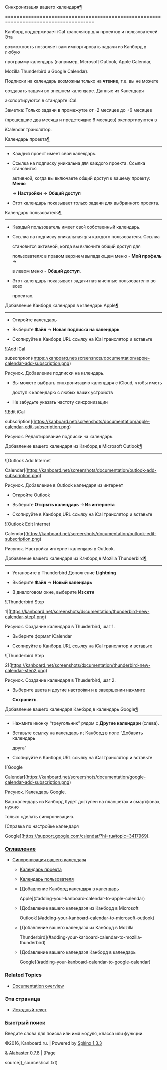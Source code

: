 Синхронизация вашего календаря[¶](#syncing-your-calendars "Ссылка на этот заголовок")

=====================================================================================



Канборд поддерживает iCal транслятор для проектов и пользователей. Эта

возможность позволяет вам импортировать задачи из Канборд в любую

программу календарь (например, Microsoft Outlook, Apple Calendar,

Mozilla Thunderbird и Google Calendar).



Подписки на календарь возможны только на **чтение**, т.е. вы не можете

создавать задачи во внешнем календаре. Данные из Календаря

экспортируются в стандарте iCal.



Заметка: Только задачи в промежутке от -2 месяцев до +6 месяцев

(прошедшие два месяца и предстоящие 6 месяцев) экспортируются в

iCalendar транслятор.



Календарь проекта[¶](#project-calendars "Ссылка на этот заголовок")

-------------------------------------------------------------------



-   Каждый проект имеет свой календарь.



-   Ссылка на подписку уникальна для каждого проекта. Ссылка становится

    активной, когда вы включаете общий доступ к вашему проекту: **Меню**

    -\> **Настройки** -\> **Общий доступ**



-   Этот календарь показывает только задачи для выбранного проекта.



Календарь пользователя[¶](#user-calendars "Ссылка на этот заголовок")

---------------------------------------------------------------------



-   Каждый пользователь имеет свой собственный календарь.



-   Ссылка на подписку уникальная для каждого пользователя. Ссылка

    становится активной, когда вы включите общий доступ для

    пользователя: в правом верхнем выпадающем меню - **Мой профиль** -\>

    в левом меню - **Общий доступ**.



-   Этот календарь показывает задачи назначенные пользователю во всех

    проектах.



Добавление Канборд календаря в календарь Apple[¶](#adding-your-kanboard-calendar-to-apple-calendar "Ссылка на этот заголовок")

------------------------------------------------------------------------------------------------------------------------------



-   Откройте календарь



-   Выберите **Файл** -\> **Новая подписка на календарь**



-   Скопируйте в Канборд URL ссылку на iCal транслятор и вставьте



![Add iCal

subscription](https://kanboard.net/screenshots/documentation/apple-calendar-add-subscription.png)



Рисунок. Добавление подписки на календарь.



-   Вы можете выбрать синхронизацию календаря с iCloud, чтобы иметь

    доступ к календарю с любых ваших устройств



-   Не забудьте указать частоту синхронизации



![Edit iCal

subscription](https://kanboard.net/screenshots/documentation/apple-calendar-edit-subscription.png)



Рисунок. Редактирование подписки на календарь.



Добавление вашего календаря из Канборд в Microsoft Outlook[¶](#adding-your-kanboard-calendar-to-microsoft-outlook "Ссылка на этот заголовок")

---------------------------------------------------------------------------------------------------------------------------------------------



![Outlook Add Internet

Calendar](https://kanboard.net/screenshots/documentation/outlook-add-subscription.png)



Рисунок. Добавление в Outlook календаря из интернет



-   Откройте Outlook



-   Выберите **Открыть календарь** -\> **Из интернета**



-   Скопируйте в Канборд URL ссылку на iCal транслятор и вставьте



![Outlook Edit Internet

Calendar](https://kanboard.net/screenshots/documentation/outlook-edit-subscription.png)



Рисунок. Настройка интернет календаря в Outlook.



Добавление вашего календаря из Канборд в Mozilla Thunderbird[¶](#adding-your-kanboard-calendar-to-mozilla-thunderbird "Ссылка на этот заголовок")

-------------------------------------------------------------------------------------------------------------------------------------------------



-   Установите в Thunderbird Дополнение **Lightning**



-   Выберите **Файл** -\> **Новый календарь**



-   В диалоговом окне, выберите **Из сети**



![Thunderbird Step

1](https://kanboard.net/screenshots/documentation/thunderbird-new-calendar-step1.png)



Рисунок. Создание календаря в Thunderbird, шаг 1.



-   Выберите формат iCalendar



-   Скопируйте в Канборд URL ссылку на iCal транслятор и вставьте



![Thunderbird Step

2](https://kanboard.net/screenshots/documentation/thunderbird-new-calendar-step2.png)



Рисунок. Создание календаря в Thunderbird, шаг 2.



-   Выберите цвета и другие настройки и в завершении нажмите

    **Сохранить**.



Добавление вашего календаря Канборд в календарь Google[¶](#adding-your-kanboard-calendar-to-google-calendar "Ссылка на этот заголовок")

---------------------------------------------------------------------------------------------------------------------------------------



-   Нажмите иконку “треугольник” рядом с **Другие календари** (слева).



-   Вставьте ссылку на календарь из Канборд в поле “Добавить календарь

    друга”



-   Скопируйте в Канборд URL ссылку на iCal транслятор и вставьте



![Google

Calendar](https://kanboard.net/screenshots/documentation/google-calendar-add-subscription.png)



Рисунок. Календарь Google.



Ваш календарь из Канборд будет доступен на планшетах и смартфонах, нужно

только сделать синхронизацию.



[Справка по настройке календаря

Google](https://support.google.com/calendar/?hl=ru#topic=3417969).



### [Оглавление](index.markdown)



-   [Синхронизация вашего календаря](#)

    -   [Календарь проекта](#project-calendars)

    -   [Календарь пользователя](#user-calendars)

    -   [Добавление Канборд календаря в календарь

        Apple](#adding-your-kanboard-calendar-to-apple-calendar)

    -   [Добавление вашего календаря из Канборд в Microsoft

        Outlook](#adding-your-kanboard-calendar-to-microsoft-outlook)

    -   [Добавление вашего календаря из Канборд в Mozilla

        Thunderbird](#adding-your-kanboard-calendar-to-mozilla-thunderbird)

    -   [Добавление вашего календаря Канборд в календарь

        Google](#adding-your-kanboard-calendar-to-google-calendar)



### Related Topics



-   [Documentation overview](index.markdown)



### Эта страница



-   [Исходный текст](_sources/ical.txt)



### Быстрый поиск



Введите слова для поиска или имя модуля, класса или функции.



©2016, Kanboard.ru. | Powered by [Sphinx 1.3.3](http://sphinx-doc.org/)

& [Alabaster 0.7.8](https://github.com/bitprophet/alabaster) | [Page

source](_sources/ical.txt)

